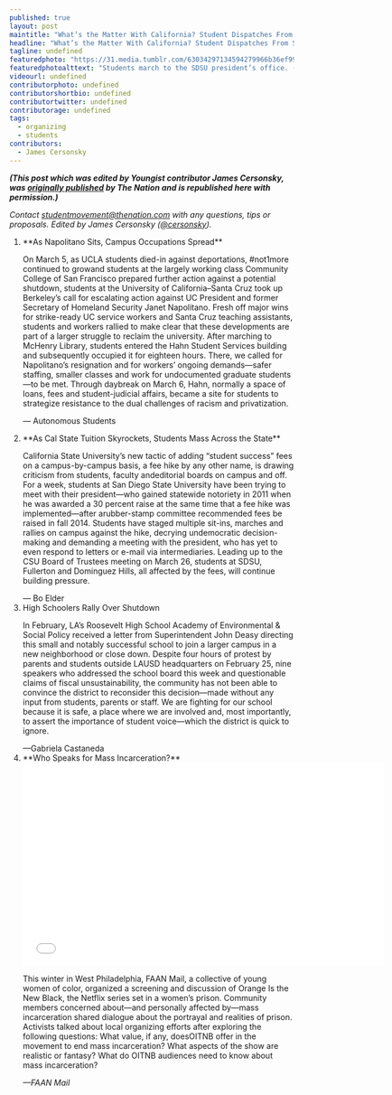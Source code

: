 ```yaml
---
published: true
layout: post
maintitle: "What’s the Matter With California? Student Dispatches From Santa Cruz to the Border - {Young}ist"
headline: "What’s the Matter With California? Student Dispatches From Santa Cruz to the Border"
tagline: undefined
featuredphoto: "https://31.media.tumblr.com/63034297134594279966b36ef99ffbea/tumblr_inline_n24spzOK4L1rkj9dw.jpg"
featuredphotoalttext: "Students march to the SDSU president’s office. (Credit: Nadir Bouhmouch)"
videourl: undefined
contributorphoto: undefined
contributorshortbio: undefined
contributortwitter: undefined
contributorage: undefined
tags: 
  - organizing
  - students
contributors: 
  - James Cersonsky
---
```


_**(This post which was edited by Youngist contributor James Cersonsky, was [originally published](http://www.thenation.com/blog/178734/whats-matter-california-student-dispatches-santa-cruz-border#) by The Nation and is republished here with permission.)**_

_Contact <a href='mailto:studentmovement@thenation.com'>studentmovement@thenation.com</a> with any questions, tips or proposals. Edited by James Cersonsky ([@cersonsky](https://twitter.com/cersonsky))._

<ol>
<li>**As Napolitano Sits, Campus Occupations Spread**</li>


<p>On March 5, as UCLA students died-in against deportations, #not1more continued to growand students at the largely working class Community College of San Francisco prepared further action against a potential shutdown, students at the University of California–Santa Cruz took up Berkeley’s call for escalating action against UC President and former Secretary of Homeland Security Janet Napolitano. Fresh off major wins for strike-ready UC service workers and Santa Cruz teaching assistants, students and workers rallied to make clear that these developments are part of a larger struggle to reclaim the university. After marching to McHenry Library, students entered the Hahn Student Services building and subsequently occupied it for eighteen hours. There, we called for Napolitano’s resignation and for workers’ ongoing demands—safer staffing, smaller classes and work for undocumented graduate students—to be met. Through daybreak on March 6, Hahn, normally a space of loans, fees and student-judicial affairs, became a site for students to strategize resistance to the dual challenges of racism and privatization.</p>

— Autonomous Students

<li>**As Cal State Tuition Skyrockets, Students Mass Across the State**</li>
<p>California State University’s new tactic of adding “student success” fees on a campus-by-campus basis, a fee hike by any other name, is drawing criticism from students, faculty andeditorial boards on campus and off. For a week, students at San Diego State University have been trying to meet with their president—who gained statewide notoriety in 2011 when he was awarded a 30 percent raise at the same time that a fee hike was implemented—after arubber-stamp committee recommended fees be raised in fall 2014. Students have staged multiple sit-ins, marches and rallies on campus against the hike, decrying undemocratic decision-making and demanding a meeting with the president, who has yet to even respond to letters or e-mail via intermediaries. Leading up to the CSU Board of Trustees meeting on March 26, students at SDSU, Fullerton and Dominguez Hills, all affected by the fees, will continue building pressure.</p>
— Bo Elder
<li>High Schoolers Rally Over Shutdown</li>
<p>In February, LA’s Roosevelt High School Academy of Environmental & Social Policy received a letter from Superintendent John Deasy directing this small and notably successful school to join a larger campus in a new neighborhood or close down. Despite four hours of protest by parents and students outside LAUSD headquarters on February 25, nine speakers who addressed the school board this week and questionable claims of fiscal unsustainability, the community has not been able to convince the district to reconsider this decision—made without any input from students, parents or staff. We are fighting for our school because it is safe, a place where we are involved and, most importantly, to assert the importance of student voice—which the district is quick to ignore.</p>
—Gabriela Castaneda
<li>**Who Speaks for Mass Incarceration?**</li>

<iframe width="640" height="360" src="//www.youtube.com/embed/HltoN8H9tUg?feature=player_embedded" frameborder="0" allowfullscreen></iframe>

<p>This winter in West Philadelphia, FAAN Mail, a collective of young women of color, organized a screening and discussion of Orange Is the New Black, the Netflix series set in a women’s prison. Community members concerned about—and personally affected by—mass incarceration shared dialogue about the portrayal and realities of prison. Activists talked about local organizing efforts after exploring the following questions: What value, if any, doesOITNB offer in the movement to end mass incarceration? What aspects of the show are realistic or fantasy? What do OITNB audiences need to know about mass incarceration?</p>

_—FAAN Mail_

</ol>